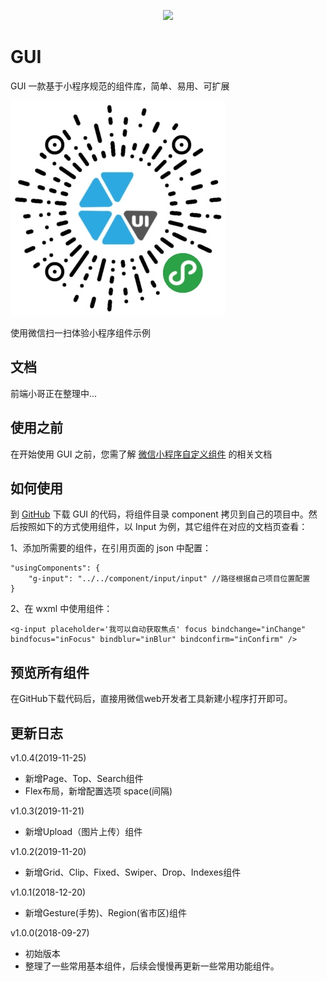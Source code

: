  
<p align="center">
  <image src="https://github.com/Gensp/GUI/blob/master/images/gui.png" />
</p>

# GUI
GUI 一款基于小程序规范的组件库，简单、易用、可扩展

![GUI-QRCODE](https://github.com/Gensp/GUI/blob/c30e536ae8be5fcedab835020076122a06a888b1/qrcode.jpg)

使用微信扫一扫体验小程序组件示例

## 文档
前端小哥正在整理中...

## 使用之前
在开始使用 GUI 之前，您需了解 [微信小程序自定义组件](https://developers.weixin.qq.com/miniprogram/dev/framework/custom-component/) 的相关文档

## 如何使用
到 [GitHub](https://github.com/Gensp/GUI) 下载 GUI 的代码，将组件目录 component 拷贝到自己的项目中。然后按照如下的方式使用组件，以 Input 为例，其它组件在对应的文档页查看：

1、添加所需要的组件，在引用页面的 json 中配置：

```
"usingComponents": {
    "g-input": "../../component/input/input" //路径根据自己项目位置配置
} 
```

2、在 wxml 中使用组件：

```
<g-input placeholder='我可以自动获取焦点' focus bindchange="inChange" bindfocus="inFocus" bindblur="inBlur" bindconfirm="inConfirm" />

```

## 预览所有组件
在GitHub下载代码后，直接用微信web开发者工具新建小程序打开即可。

## 更新日志
v1.0.4(2019-11-25)
 - 新增Page、Top、Search组件 
 - Flex布局，新增配置选项 space(间隔)

v1.0.3(2019-11-21)
 - 新增Upload（图片上传）组件

v1.0.2(2019-11-20)
 - 新增Grid、Clip、Fixed、Swiper、Drop、Indexes组件

v1.0.1(2018-12-20)
 - 新增Gesture(手势)、Region(省市区)组件
 
 v1.0.0(2018-09-27)
 - 初始版本
 - 整理了一些常用基本组件，后续会慢慢再更新一些常用功能组件。
